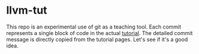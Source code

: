 # llvm-tut
This repo is an experimental use of git as a teaching tool. Each commit represents a single block of code in the actual [tutorial](http://llvm.org/docs/tutorial/). The detailed commit message is directly copied from the tutorial pages. Let's see if it's a good idea.

